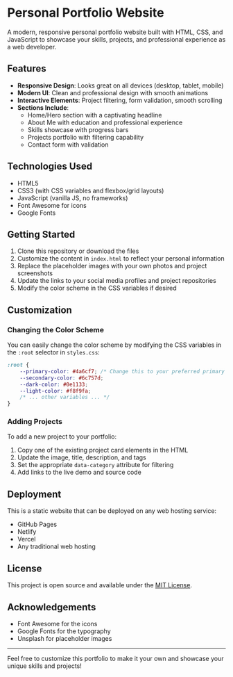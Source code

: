 # Personal Portfolio Website

A modern, responsive personal portfolio website built with HTML, CSS, and JavaScript to showcase your skills, projects, and professional experience as a web developer.

## Features

- **Responsive Design**: Looks great on all devices (desktop, tablet, mobile)
- **Modern UI**: Clean and professional design with smooth animations
- **Interactive Elements**: Project filtering, form validation, smooth scrolling
- **Sections Include**:
  - Home/Hero section with a captivating headline
  - About Me with education and professional experience
  - Skills showcase with progress bars
  - Projects portfolio with filtering capability
  - Contact form with validation

## Technologies Used

- HTML5
- CSS3 (with CSS variables and flexbox/grid layouts)
- JavaScript (vanilla JS, no frameworks)
- Font Awesome for icons
- Google Fonts

## Getting Started

1. Clone this repository or download the files
2. Customize the content in `index.html` to reflect your personal information
3. Replace the placeholder images with your own photos and project screenshots
4. Update the links to your social media profiles and project repositories
5. Modify the color scheme in the CSS variables if desired

## Customization

### Changing the Color Scheme

You can easily change the color scheme by modifying the CSS variables in the `:root` selector in `styles.css`:

```css
:root {
    --primary-color: #4a6cf7; /* Change this to your preferred primary color */
    --secondary-color: #6c757d;
    --dark-color: #0e1133;
    --light-color: #f8f9fa;
    /* ... other variables ... */
}
```

### Adding Projects

To add a new project to your portfolio:

1. Copy one of the existing project card elements in the HTML
2. Update the image, title, description, and tags
3. Set the appropriate `data-category` attribute for filtering
4. Add links to the live demo and source code

## Deployment

This is a static website that can be deployed on any web hosting service:

- GitHub Pages
- Netlify
- Vercel
- Any traditional web hosting

## License

This project is open source and available under the [MIT License](LICENSE).

## Acknowledgements

- Font Awesome for the icons
- Google Fonts for the typography
- Unsplash for placeholder images

---

Feel free to customize this portfolio to make it your own and showcase your unique skills and projects! 